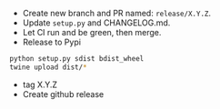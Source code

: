 
- Create new branch and PR named: `release/X.Y.Z`.
- Update `setup.py` and CHANGELOG.md.
- Let CI run and be green, then merge.
- Release to Pypi

``` bash
python setup.py sdist bdist_wheel
twine upload dist/*
```
- tag X.Y.Z
- Create github release
